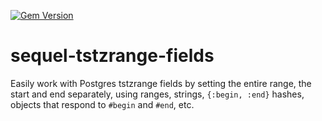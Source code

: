 [![Gem Version](https://badge.fury.io/rb/sequel-tstzrange-fields.svg)](https://badge.fury.io/rb/sequel-tstzrange-fields)

# sequel-tstzrange-fields

Easily work with Postgres tstzrange fields by setting the entire range,
the start and end separately, using ranges, strings, `{:begin, :end}` hashes,
objects that respond to `#begin` and `#end`, etc.
